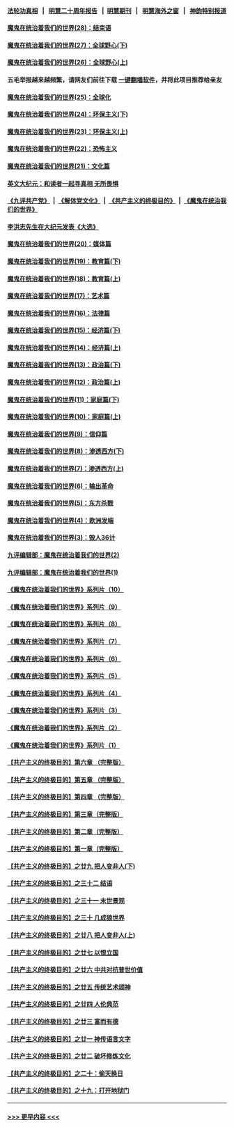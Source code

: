 #### [法轮功真相](https://github.com/gfw-breaker/truth/blob/master/README.md?t=0) &nbsp;&nbsp;|&nbsp;&nbsp; [明慧二十周年报告](https://github.com/gfw-breaker/mh-reports/blob/master/README.md?t=0) &nbsp;&nbsp;|&nbsp;&nbsp;[明慧期刊](https://github.com/gfw-breaker/mh-qikan) &nbsp;&nbsp;|&nbsp;&nbsp; [明慧海外之窗](https://github.com/gfw-breaker/mh-news/blob/master/README.md?t=0) &nbsp;&nbsp;|&nbsp;&nbsp; [神韵特别报道](https://github.com/gfw-breaker/mh-news/blob/master/shenyun.md?t=0)
#### [魔鬼在统治着我们的世界(28)：结束语](../pages/nsc422/n10936246.md?t=06101353) 
#### [魔鬼在统治着我们的世界(27)：全球野心(下)](../pages/nsc422/n10928319.md?t=06101353) 
#### [魔鬼在统治着我们的世界(26)：全球野心(上)](../pages/nsc422/n10900318.md?t=06101353) 
#### 五毛举报越来越频繁，请网友们前往下载 [一键翻墙软件](https://github.com/gfw-breaker/ssr-accounts)，并将此项目推荐给亲友
#### [魔鬼在统治着我们的世界(25)：全球化](../pages/nsc422/n10788205.md?t=06101353) 
#### [魔鬼在统治着我们的世界(24)：环保主义(下)](../pages/nsc422/n10695307.md?t=06101353) 
#### [魔鬼在统治着我们的世界(23)：环保主义(上)](../pages/nsc422/n10688613.md?t=06101353) 
#### [魔鬼在统治着我们的世界(22)：恐怖主义](../pages/nsc422/n10614727.md?t=06101353) 
#### [魔鬼在统治着我们的世界(21)：文化篇](../pages/nsc422/n10597706.md?t=06101353) 
#### [英文大纪元：和读者一起寻真相 无所畏惧](../pages/nsc422/n12542027.md?t=06101353) 
#### [《九评共产党》](https://github.com/begood0513/9ping.md/blob/master/README.md) &nbsp;|&nbsp; [《解体党文化》](../../../../jtdwh.md/blob/master/README.md)  &nbsp;|&nbsp; [《共产主义的终极目的》](../../../../gczydzjmd.md/blob/master/README.md) &nbsp;|&nbsp; [《魔鬼在统治我们的世界》](../../../../mgztzwmdsj.md/blob/master/README.md) 
#### [李洪志先生在大纪元发表《大选》](../pages/nsc422/n12534746.md?t=06101353) 
#### [魔鬼在统治着我们的世界(20)：媒体篇](../pages/nsc422/n10586579.md?t=06101353) 
#### [魔鬼在统治着我们的世界(19)：教育篇(下)](../pages/nsc422/n10564808.md?t=06101353) 
#### [魔鬼在统治着我们的世界(18)：教育篇(上)](../pages/nsc422/n10526970.md?t=06101353) 
#### [魔鬼在统治着我们的世界(17)：艺术篇](../pages/nsc422/n10499093.md?t=06101353) 
#### [魔鬼在统治着我们的世界(16)：法律篇](../pages/nsc422/n10485969.md?t=06101353) 
#### [魔鬼在统治着我们的世界(15)：经济篇(下)](../pages/nsc422/n10469975.md?t=06101353) 
#### [魔鬼在统治着我们的世界(14)：经济篇(上)](../pages/nsc422/n10457370.md?t=06101353) 
#### [魔鬼在统治着我们的世界(13)：政治篇(下)](../pages/nsc422/n10448270.md?t=06101353) 
#### [魔鬼在统治着我们的世界(12)：政治篇(上)](../pages/nsc422/n10444576.md?t=06101353) 
#### [魔鬼在统治着我们的世界(11)：家庭篇(下)](../pages/nsc422/n10440961.md?t=06101353) 
#### [魔鬼在统治着我们的世界(10)：家庭篇(上)](../pages/nsc422/n10435448.md?t=06101353) 
#### [魔鬼在统治着我们的世界(9)：信仰篇](../pages/nsc422/n10432159.md?t=06101353) 
#### [魔鬼在统治着我们的世界(8)：渗透西方(下)](../pages/nsc422/n10429603.md?t=06101353) 
#### [魔鬼在统治着我们的世界(7)：渗透西方(上)](../pages/nsc422/n10426013.md?t=06101353) 
#### [魔鬼在统治着我们的世界(6)：输出革命](../pages/nsc422/n10421536.md?t=06101353) 
#### [魔鬼在统治着我们的世界(5)：东方杀戮](../pages/nsc422/n10417707.md?t=06101353) 
#### [魔鬼在统治着我们的世界(4)：欧洲发端](../pages/nsc422/n10414890.md?t=06101353) 
#### [魔鬼在统治着我们的世界(3)：毁人36计](../pages/nsc422/n10411583.md?t=06101353) 
#### [九评编辑部：魔鬼在统治着我们的世界(2)](../pages/nsc422/n10410036.md?t=06101353) 
#### [九评编辑部：魔鬼在统治着我们的世界(1)](../pages/nsc422/n10406825.md?t=06101353) 
#### [《魔鬼在统治着我们的世界》系列片（10）](../pages/nsc422/n12292670.md?t=06101353) 
#### [《魔鬼在统治着我们的世界》系列片（9）](../pages/nsc422/n12290859.md?t=06101353) 
#### [《魔鬼在统治着我们的世界》系列片（8）](../pages/nsc422/n12287445.md?t=06101353) 
#### [《魔鬼在统治着我们的世界》系列片（7）](../pages/nsc422/n12283425.md?t=06101353) 
#### [《魔鬼在统治着我们的世界》系列片（6）](../pages/nsc422/n12282314.md?t=06101353) 
#### [《魔鬼在统治着我们的世界》系列片（5）](../pages/nsc422/n12281419.md?t=06101353) 
#### [《魔鬼在统治着我们的世界》系列片（4）](../pages/nsc422/n12274024.md?t=06101353) 
#### [《魔鬼在统治着我们的世界》系列片（3）](../pages/nsc422/n12271322.md?t=06101353) 
#### [《魔鬼在统治着我们的世界》系列片（2）](../pages/nsc422/n12269049.md?t=06101353) 
#### [《魔鬼在统治着我们的世界》系列片（1）](../pages/nsc422/n12267575.md?t=06101353) 
#### [【共产主义的终极目的】第六章 （完整版）](../pages/nsc422/n11428913.md?t=06101353) 
#### [【共产主义的终极目的】第五章 （完整版）](../pages/nsc422/n11428912.md?t=06101353) 
#### [【共产主义的终极目的】第四章 （完整版）](../pages/nsc422/n11428907.md?t=06101353) 
#### [【共产主义的终极目的】第三章（完整版）](../pages/nsc422/n11428848.md?t=06101353) 
#### [【共产主义的终极目的】第二章（完整版）](../pages/nsc422/n11428831.md?t=06101353) 
#### [【共产主义的终极目的】第一章（完整版）](../pages/nsc422/n11417651.md?t=06101353) 
#### [【共产主义的终极目的】之廿九 把人变非人(下)](../pages/nsc422/n11344140.md?t=06101353) 
#### [【共产主义的终极目的】之三十二 结语](../pages/nsc422/n11360535.md?t=06101353) 
#### [【共产主义的终极目的】之三十一 末世景观](../pages/nsc422/n11351129.md?t=06101353) 
#### [【共产主义的终极目的】之三十 几成狼世界](../pages/nsc422/n11348280.md?t=06101353) 
#### [【共产主义的终极目的】之廿八 把人变非人(上)](../pages/nsc422/n11340492.md?t=06101353) 
#### [【共产主义的终极目的】之廿七 以恨立国](../pages/nsc422/n11336944.md?t=06101353) 
#### [【共产主义的终极目的】之廿六 中共对抗普世价值](../pages/nsc422/n11324785.md?t=06101353) 
#### [【共产主义的终极目的】之廿五 传统艺术颂神](../pages/nsc422/n11296396.md?t=06101353) 
#### [【共产主义的终极目的】之廿四 人伦典范](../pages/nsc422/n11296397.md?t=06101353) 
#### [【共产主义的终极目的】之廿三 富而有德](../pages/nsc422/n11283598.md?t=06101353) 
#### [【共产主义的终极目的】之廿一 神传语言文字](../pages/nsc422/n11263265.md?t=06101353) 
#### [【共产主义的终极目的】之廿二 破坏修炼文化](../pages/nsc422/n11245728.md?t=06101353) 
#### [【共产主义的终极目的】之二十：偷天换日](../pages/nsc422/n11238846.md?t=06101353) 
#### [【共产主义的终极目的】之十九：打开地狱门](../pages/nsc422/n11206376.md?t=06101353) 

----
#### [ >>> 更早内容 <<< ](../indexes/nsc422-earlier.md)
